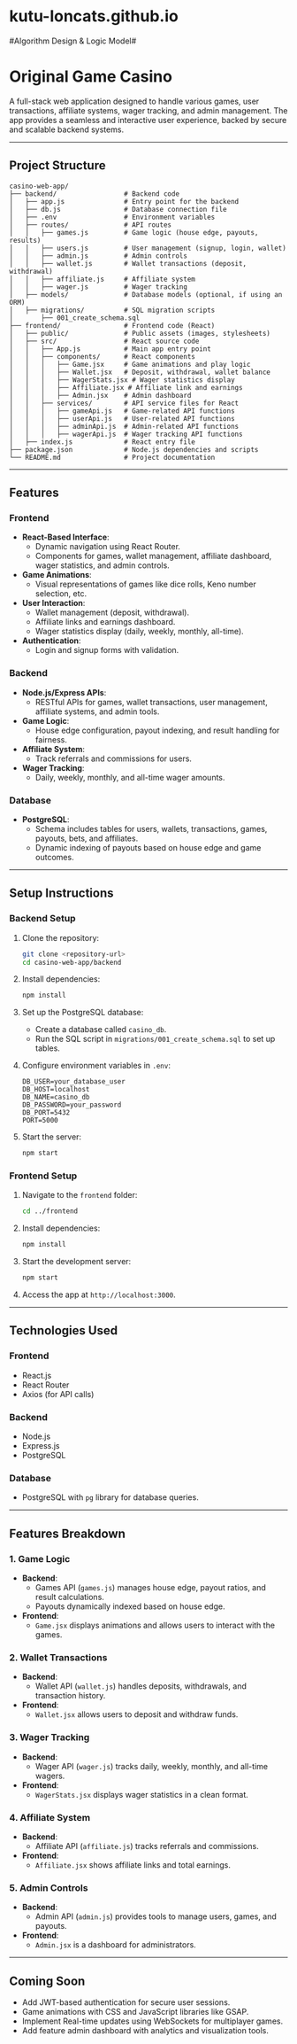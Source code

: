 # **kutu-loncats.github.io**
#Algorithm Design & Logic Model#
# **Original Game Casino**


A full-stack web application designed to handle various games, user transactions, affiliate systems, wager tracking, and admin management. The app provides a seamless and interactive user experience, backed by secure and scalable backend systems.

---

## **Project Structure**

```plaintext
casino-web-app/
├── backend/                 # Backend code
│   ├── app.js               # Entry point for the backend
│   ├── db.js                # Database connection file
│   ├── .env                 # Environment variables
│   ├── routes/              # API routes
│   │   ├── games.js         # Game logic (house edge, payouts, results)
│   │   ├── users.js         # User management (signup, login, wallet)
│   │   ├── admin.js         # Admin controls
│   │   ├── wallet.js        # Wallet transactions (deposit, withdrawal)
│   │   ├── affiliate.js     # Affiliate system
│   │   ├── wager.js         # Wager tracking
│   ├── models/              # Database models (optional, if using an ORM)
│   ├── migrations/          # SQL migration scripts
│       ├── 001_create_schema.sql
├── frontend/                # Frontend code (React)
│   ├── public/              # Public assets (images, stylesheets)
│   ├── src/                 # React source code
│   │   ├── App.js           # Main app entry point
│   │   ├── components/      # React components
│   │   │   ├── Game.jsx     # Game animations and play logic
│   │   │   ├── Wallet.jsx   # Deposit, withdrawal, wallet balance
│   │   │   ├── WagerStats.jsx # Wager statistics display
│   │   │   ├── Affiliate.jsx # Affiliate link and earnings
│   │   │   ├── Admin.jsx    # Admin dashboard
│   │   ├── services/        # API service files for React
│   │   │   ├── gameApi.js   # Game-related API functions
│   │   │   ├── userApi.js   # User-related API functions
│   │   │   ├── adminApi.js  # Admin-related API functions
│   │   │   ├── wagerApi.js  # Wager tracking API functions
│   ├── index.js             # React entry file
├── package.json             # Node.js dependencies and scripts
└── README.md                # Project documentation
```

---

## **Features**

### **Frontend**
- **React-Based Interface**:
  - Dynamic navigation using React Router.
  - Components for games, wallet management, affiliate dashboard, wager statistics, and admin controls.
- **Game Animations**:
  - Visual representations of games like dice rolls, Keno number selection, etc.
- **User Interaction**:
  - Wallet management (deposit, withdrawal).
  - Affiliate links and earnings dashboard.
  - Wager statistics display (daily, weekly, monthly, all-time).
- **Authentication**:
  - Login and signup forms with validation.

### **Backend**
- **Node.js/Express APIs**:
  - RESTful APIs for games, wallet transactions, user management, affiliate systems, and admin tools.
- **Game Logic**:
  - House edge configuration, payout indexing, and result handling for fairness.
- **Affiliate System**:
  - Track referrals and commissions for users.
- **Wager Tracking**:
  - Daily, weekly, monthly, and all-time wager amounts.

### **Database**
- **PostgreSQL**:
  - Schema includes tables for users, wallets, transactions, games, payouts, bets, and affiliates.
  - Dynamic indexing of payouts based on house edge and game outcomes.

---

## **Setup Instructions**

### **Backend Setup**

1. Clone the repository:
   ```bash
   git clone <repository-url>
   cd casino-web-app/backend
   ```

2. Install dependencies:
   ```bash
   npm install
   ```

3. Set up the PostgreSQL database:
   - Create a database called `casino_db`.
   - Run the SQL script in `migrations/001_create_schema.sql` to set up tables.

4. Configure environment variables in `.env`:
   ```plaintext
   DB_USER=your_database_user
   DB_HOST=localhost
   DB_NAME=casino_db
   DB_PASSWORD=your_password
   DB_PORT=5432
   PORT=5000
   ```

5. Start the server:
   ```bash
   npm start
   ```

### **Frontend Setup**

1. Navigate to the `frontend` folder:
   ```bash
   cd ../frontend
   ```

2. Install dependencies:
   ```bash
   npm install
   ```

3. Start the development server:
   ```bash
   npm start
   ```

4. Access the app at `http://localhost:3000`.

---

## **Technologies Used**

### **Frontend**
- React.js
- React Router
- Axios (for API calls)

### **Backend**
- Node.js
- Express.js
- PostgreSQL

### **Database**
- PostgreSQL with `pg` library for database queries.

---

## **Features Breakdown**

### **1. Game Logic**
- **Backend**:
  - Games API (`games.js`) manages house edge, payout ratios, and result calculations.
  - Payouts dynamically indexed based on house edge.
- **Frontend**:
  - `Game.jsx` displays animations and allows users to interact with the games.

### **2. Wallet Transactions**
- **Backend**:
  - Wallet API (`wallet.js`) handles deposits, withdrawals, and transaction history.
- **Frontend**:
  - `Wallet.jsx` allows users to deposit and withdraw funds.

### **3. Wager Tracking**
- **Backend**:
  - Wager API (`wager.js`) tracks daily, weekly, monthly, and all-time wagers.
- **Frontend**:
  - `WagerStats.jsx` displays wager statistics in a clean format.

### **4. Affiliate System**
- **Backend**:
  - Affiliate API (`affiliate.js`) tracks referrals and commissions.
- **Frontend**:
  - `Affiliate.jsx` shows affiliate links and total earnings.

### **5. Admin Controls**
- **Backend**:
  - Admin API (`admin.js`) provides tools to manage users, games, and payouts.
- **Frontend**:
  - `Admin.jsx` is a dashboard for administrators.

---

## **Coming Soon**

- Add JWT-based authentication for secure user sessions.
- Game animations with CSS and JavaScript libraries like GSAP.
- Implement Real-time updates using WebSockets for multiplayer games.
- Add feature admin dashboard with analytics and visualization tools.

